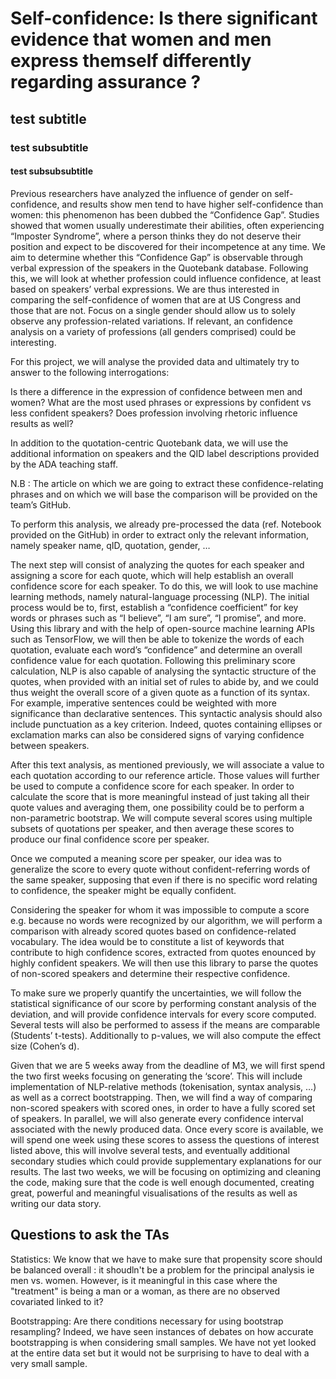 # Self-confidence: Is there significant evidence that women and men express themself differently regarding assurance ?

## test subtitle

### test subsubtitle

#### test subsubsubtitle

Previous researchers have analyzed the influence of gender on self-confidence, and results show men tend to have higher self-confidence than women: this phenomenon has been dubbed the “Confidence Gap”. Studies showed that women usually underestimate their abilities, often experiencing “Imposter Syndrome”, where a person thinks they do not deserve their position and expect to be discovered for their incompetence at any time. We aim to determine whether this “Confidence Gap” is observable through verbal expression of the speakers in the Quotebank database. Following this, we will look at whether profession could influence confidence, at least based on speakers’ verbal expressions. We are thus interested in comparing the self-confidence of women that are at US Congress and those that are not. Focus on a single gender should allow us to solely observe any profession-related variations. If relevant, an confidence analysis on a variety of professions (all genders comprised) could be interesting.

For this project, we will analyse the provided data and ultimately try to answer to the following interrogations: 

Is there a difference in the expression of confidence between men and women?
What are the most used phrases or expressions by confident vs less confident speakers?
Does profession involving rhetoric influence results as well?

In addition to the quotation-centric Quotebank data, we will use the additional information on speakers and the QID label descriptions provided by the ADA teaching staff.

N.B : The article on which we are going to extract these confidence-relating phrases and on which we will base the comparison will be provided on the team’s GitHub.

To perform this analysis, we already pre-processed the data (ref. Notebook provided on the GitHub) in order to extract only the relevant information, namely speaker name, qID, quotation, gender, … 

The next step will consist of analyzing the quotes for each speaker and assigning a score for each quote, which will help establish an overall confidence score for each speaker. To do this, we will look to use machine learning methods, namely natural-language processing (NLP). The initial process would be to, first, establish a “confidence coefficient” for key words or phrases such as “I believe”, “I am sure”, “I promise”, and more. Using this library and with the help of open-source machine learning APIs such as TensorFlow, we will then be able to tokenize the words of each quotation, evaluate each word’s “confidence” and determine an overall confidence value for each quotation. Following this preliminary score calculation, NLP is also capable of analysing the syntactic structure of the quotes, when provided with an initial set of rules to abide by,  and we could thus weight the overall score of a given quote as a function of its syntax. For example, imperative sentences could be weighted with more significance than declarative sentences. This syntactic analysis should also include punctuation as a key criterion. Indeed, quotes containing ellipses or exclamation marks can also be considered signs of varying confidence between speakers.

After this text analysis, as mentioned previously, we will associate a value to each quotation according to our reference article. Those values will further be used to compute a confidence score for each speaker.
In order to calculate the score that is more meaningful instead of just taking all their quote values and averaging them, one possibility could be to perform a non-parametric bootstrap. We will compute several scores using multiple subsets of quotations per speaker, and then average these scores to produce our final confidence score per speaker.

Once we computed a meaning score per speaker, our idea was to generalize the score to every quote without confident-referring words of the same speaker, supposing that even if there is no specific word relating to confidence, the speaker might be equally confident.

Considering the speaker for whom it was impossible to compute a score e.g. because no words were recognized by our algorithm, we will perform a comparison with already scored quotes based on confidence-related vocabulary. The idea would be to constitute a list of keywords that contribute to high confidence scores, extracted from quotes enounced by highly confident speakers. We will then use this library to parse the quotes of non-scored speakers and determine their respective confidence.


To make sure we properly quantify the uncertainties, we will follow the statistical significance of our score by performing constant analysis of the deviation, and will provide confidence intervals for every score computed. Several tests will also be performed to assess if the means are comparable (Students’ t-tests). Additionally to p-values, we will also compute the effect size (Cohen’s d).


Given that we are 5 weeks away from the deadline of M3, we will first spend the two first weeks focusing on generating the ‘score’. This will include implementation of NLP-relative methods (tokenisation, syntax analysis, …) as well as a correct bootstrapping. Then, we will find a way of comparing non-scored speakers with scored ones, in order to have a fully scored set of speakers. In parallel, we will also generate every confidence interval associated with the newly produced data. 
Once every score is available, we will spend one week using these scores to assess the questions of interest listed above, this will involve several tests, and eventually additional secondary studies which could provide supplementary explanations for our results.
The last two weeks, we will be focusing on optimizing and cleaning the code, making sure that the code is well enough documented, creating great, powerful and meaningful visualisations of the results as well as writing our data story.

## Questions to ask the TAs

Statistics:
We know that we have to make sure that propensity score should be balanced overall : it shoudln't be a problem for the principal analysis ie men vs. women. However, is it meaningful in this case where the "treatment" is being a man or a woman, as there are no observed covariated linked to it?

Bootstrapping:
Are there conditions necessary for using bootstrap resampling? 
Indeed, we have seen instances of debates on how accurate bootstrapping is when considering small samples. We have not yet looked at the entire data set but it would not be surprising to have to deal with a very small sample.

